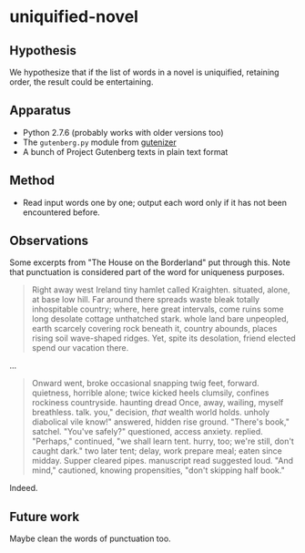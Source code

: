 uniquified-novel
================

Hypothesis
----------

We hypothesize that if the list of words in a novel is uniquified, retaining
order, the result could be entertaining.

Apparatus
---------

*   Python 2.7.6 (probably works with older versions too)
*   The `gutenberg.py` module from [gutenizer](https://github.com/okfn/gutenizer/)
*   A bunch of Project Gutenberg texts in plain text format

Method
------

*   Read input words one by one; output each word only if it has not been
    encountered before.

Observations
------------

Some excerpts from "The House on the Borderland" put through this.  Note that
punctuation is considered part of the word for uniqueness purposes.

> Right away west Ireland tiny hamlet called Kraighten. situated, alone, at
> base low hill. Far around there spreads waste bleak totally inhospitable
> country; where, here great intervals, come ruins some long desolate cottage
> unthatched stark. whole land bare unpeopled, earth scarcely covering rock
> beneath it, country abounds, places rising soil wave-shaped ridges.
> Yet, spite its desolation, friend elected spend our vacation there.

...

> Onward went, broke occasional snapping twig feet, forward. quietness,
> horrible alone; twice kicked heels clumsily, confines rockiness countryside.
> haunting dread Once, away, wailing, myself breathless. talk. you," decision,
> _that_ wealth world holds. unholy diabolical vile know!" answered, hidden
> rise ground. "There's book," satchel. "You've safely?" questioned, access
> anxiety. replied. "Perhaps," continued, "we shall learn tent. hurry, too;
> we're still, don't caught dark." two later tent; delay, work prepare meal;
> eaten since midday. Supper cleared pipes. manuscript read suggested loud.
> "And mind," cautioned, knowing propensities, "don't skipping half book."

Indeed.

Future work
-----------

Maybe clean the words of punctuation too.
